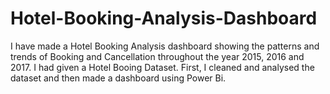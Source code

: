 # Hotel-Booking-Analysis-Dashboard
I have made a Hotel Booking Analysis dashboard showing the patterns and trends of Booking and Cancellation throughout the year 2015, 2016 and 2017. I had given a Hotel Booing Dataset. First, I cleaned and analysed the dataset and then made a dashboard using Power Bi.
